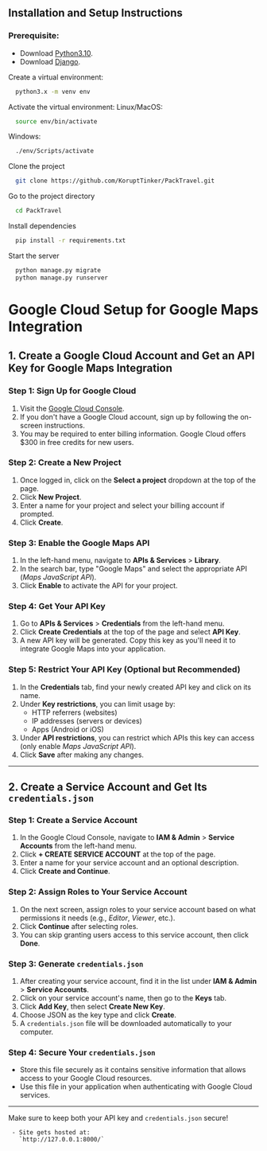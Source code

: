 ## Installation and Setup Instructions

### Prerequisite:
  - Download [Python3.10](https://www.python.org/downloads/).
  - Download [Django](https://docs.djangoproject.com/en/4.1/topics/install/).

Create a virtual environment:

```bash
  python3.x -m venv env
```

Activate the virtual environment:
Linux/MacOS:
```bash
  source env/bin/activate
```
Windows:
```bash
  ./env/Scripts/activate
```

Clone the project

```bash
  git clone https://github.com/KoruptTinker/PackTravel.git
```

Go to the project directory

```bash
  cd PackTravel
```

Install dependencies

```bash 
  pip install -r requirements.txt
```

Start the server

```bash
  python manage.py migrate
  python manage.py runserver
```

# Google Cloud Setup for Google Maps Integration

## **1. Create a Google Cloud Account and Get an API Key for Google Maps Integration**

### Step 1: Sign Up for Google Cloud
1. Visit the [Google Cloud Console](https://console.cloud.google.com/).
2. If you don't have a Google Cloud account, sign up by following the on-screen instructions.
3. You may be required to enter billing information. Google Cloud offers $300 in free credits for new users.

### Step 2: Create a New Project
1. Once logged in, click on the **Select a project** dropdown at the top of the page.
2. Click **New Project**.
3. Enter a name for your project and select your billing account if prompted.
4. Click **Create**.

### Step 3: Enable the Google Maps API
1. In the left-hand menu, navigate to **APIs & Services** > **Library**.
2. In the search bar, type "Google Maps" and select the appropriate API (*Maps JavaScript API*).
3. Click **Enable** to activate the API for your project.

### Step 4: Get Your API Key
1. Go to **APIs & Services** > **Credentials** from the left-hand menu.
2. Click **Create Credentials** at the top of the page and select **API Key**.
3. A new API key will be generated. Copy this key as you'll need it to integrate Google Maps into your application.

### Step 5: Restrict Your API Key (Optional but Recommended)
1. In the **Credentials** tab, find your newly created API key and click on its name.
2. Under **Key restrictions**, you can limit usage by:
   - HTTP referrers (websites)
   - IP addresses (servers or devices)
   - Apps (Android or iOS)
3. Under **API restrictions**, you can restrict which APIs this key can access (only enable *Maps JavaScript API*).
4. Click **Save** after making any changes.

---

## **2. Create a Service Account and Get Its `credentials.json`**

### Step 1: Create a Service Account
1. In the Google Cloud Console, navigate to **IAM & Admin** > **Service Accounts** from the left-hand menu.
2. Click **+ CREATE SERVICE ACCOUNT** at the top of the page.
3. Enter a name for your service account and an optional description.
4. Click **Create and Continue**.

### Step 2: Assign Roles to Your Service Account
1. On the next screen, assign roles to your service account based on what permissions it needs (e.g., *Editor*, *Viewer*, etc.).
2. Click **Continue** after selecting roles.
3. You can skip granting users access to this service account, then click **Done**.

### Step 3: Generate `credentials.json`
1. After creating your service account, find it in the list under **IAM & Admin** > **Service Accounts**.
2. Click on your service account's name, then go to the **Keys** tab.
3. Click **Add Key**, then select **Create New Key**.
4. Choose JSON as the key type and click **Create**.
5. A `credentials.json` file will be downloaded automatically to your computer.

### Step 4: Secure Your `credentials.json`
- Store this file securely as it contains sensitive information that allows access to your Google Cloud resources.
- Use this file in your application when authenticating with Google Cloud services.

---

Make sure to keep both your API key and `credentials.json` secure!


     - Site gets hosted at:
       `http://127.0.0.1:8000/`
